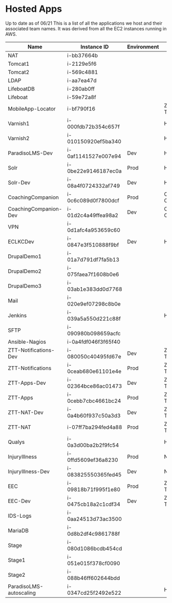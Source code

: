 # Hosted Apps

Up to date as of 06/21
This is a list of all the applications we host and their associated team names. It was derived from all the EC2 instances running in AWS.

| Name                    | Instance ID         | Environment | Team               | Notes     |
|-------------------------|---------------------|-------------|--------------------|-----------|
| NAT                     | i-bb37664b          |             |                    |           |
| Tomcat1                 | i-2129e5f6          |             |                    |           |
| Tomcat2                 | i-569c4881          |             |                    |           |
| LDAP                    | i-aa7ea47d          |             |                    |           |
| LifeboatDB              | i-280ab0ff          |             |                    |           |
| Lifeboat                | i-59e72a8f          |             |                    |           |
| MobileApp-Locator       | i-bf790f16          |             | Zero to Three      |           |
| Varnish1                | i-000fdb72b354c657f |             | HSICC              |           |
| Varnish2                | i-010150920ef5ba340 |             | HSICC              |           |
| ParadisoLMS-Dev         | i-0af1141527e007e94 | Dev         | HSICC              |           |
| Solr                    | i-0be22e9146187ec0a | Prod        | HSICC              |           |
| Solr-Dev                | i-08a4f0724332af749 | Dev         | HSICC              |           |
| CoachingCompanion       | i-0c6c089d0f7800dcf | Prod        | Coaching Companion |           |
| CoachingCompanion-Dev   | i-01d2c4a49ffea98a2 | Dev         | Coaching Companion |           |
| VPN                     | i-0d1afc4a953659c60 |             |                    |           |
| ECLKCDev                | i-0847e3f510888f9bf | Dev         | Hosting            |           |
| DrupalDemo1             | i-01a7d791df7fa5b13 |             |                    |           |
| DrupalDemo2             | i-075faea7f1608b0e6 |             |                    |           |
| DrupalDemo3             | i-03ab1e383dd0d7768 |             |                    |           |
| Mail                    | i-020e9ef07298c8b0e |             |                    |           |
| Jenkins                 | i-039a5a550d221c88f |             | HSICC              |           |
| SFTP                    | i-090980b098659acfc |             |                    |           |
| Ansible-Nagios          | i-0a4fdf046f3f65f40 |             |                    |           |
| ZTT-Notifications-Dev   | i-080050c40495fd67e | Dev         | Zero to Three      |           |
| ZTT-Notifications       | i-0ceab680e61101e4e | Prod        | Zero to Three      |           |
| ZTT-Apps-Dev            | i-02364bce86ac01473 | Dev         | Zero to Three      |           |
| ZTT-Apps                | i-0cebb7cbc4661bc24 | Prod        | Zero to Three      |           |
| ZTT-NAT-Dev             | i-0a4b60f937c50a3d3 | Dev         | Zero to Three      |           |
| ZTT-NAT                 | i-07ff7ba294fed4a88 | Prod        | Zero to Three      |           |
| Qualys                  | i-0a3d00ba2b2f9fc54 |             | HSICC              |           |
| InjuryIllness           | i-0ffd5609ef36a8230 | Prod        | NCHBHS             | On hiatus |
| InjuryIllness-Dev       | i-083825550365fed45 | Dev         | NCHBHS             | On hiatus |
| EEC                     | i-09818b71f995f1e80 | Prod        | Zero to Three      | Low usage |
| EEC-Dev                 | i-0475cb18a2c1cdf34 | Dev         | Zero to Three      | Low usage |
| IDS-Logs                | i-0aa24513d73ac3500 |             |                    |           |
| MariaDB                 | i-0d8b2df4c9861788f |             |                    |           |
| Stage                   | i-080d1086bcdb454cd |             |                    |           |
| Stage1                  | i-051e015f378cf0090 |             |                    |           |
| Stage2                  | i-088b46ff602644bdd |             |                    |           |
| ParadisoLMS-autoscaling | i-0347cd25f2492e522 |             | HSICC              |           |